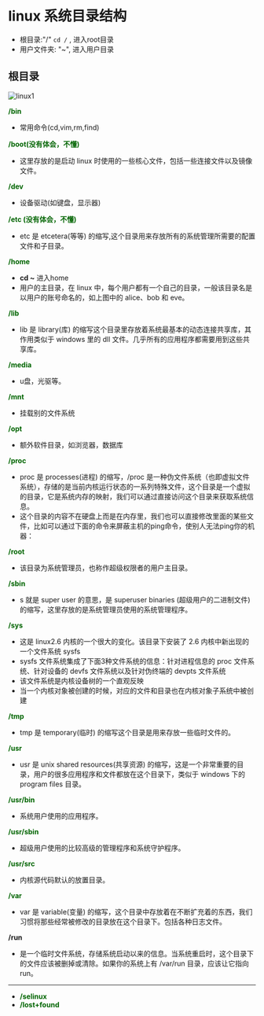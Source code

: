 # linux 系统目录结构

- 根目录:"/" `cd /` , 进入root目录
- 用户文件夹: "~", 进入用户目录

## 根目录

![linux1](Linux目录结构.png)

**<font color = "darkgreen">/bin</font>**

- 常用命令(cd,vim,rm,find)

**<font color = "darkgreen">/boot(没有体会，不懂)</font>**

- 这里存放的是启动 linux 时使用的一些核心文件，包括一些连接文件以及镜像文件。

**<font color = "darkgreen">/dev</font>**  

- 设备驱动(如键盘，显示器)

**<font color = "darkgreen">/etc (没有体会，不懂)</font>**  

- etc 是 etcetera(等等) 的缩写,这个目录用来存放所有的系统管理所需要的配置文件和子目录。

**<font color = "darkgreen">/home</font>**

- **cd ~** 进入home
- 用户的主目录，在 linux 中，每个用户都有一个自己的目录，一般该目录名是以用户的账号命名的，如上图中的 alice、bob 和 eve。

**<font color = "darkgreen">/lib</font>**  

- lib 是 library(库) 的缩写这个目录里存放着系统最基本的动态连接共享库，其作用类似于 windows 里的 dll 文件。几乎所有的应用程序都需要用到这些共享库。

**<font color = "darkgreen">/media</font>**

- u盘，光驱等。

**<font color = "darkgreen">/mnt</font>**  

-  挂载别的文件系统

**<font color = "darkgreen">/opt</font>**  

- 额外软件目录，如浏览器，数据库

**<font color = "darkgreen">/proc</font>**  

- proc 是 processes(进程) 的缩写，/proc 是一种伪文件系统（也即虚拟文件系统），存储的是当前内核运行状态的一系列特殊文件，这个目录是一个虚拟的目录，它是系统内存的映射，我们可以通过直接访问这个目录来获取系统信息。  
- 这个目录的内容不在硬盘上而是在内存里，我们也可以直接修改里面的某些文件，比如可以通过下面的命令来屏蔽主机的ping命令，使别人无法ping你的机器：

**<font color = "darkgreen">/root</font>**  

- 该目录为系统管理员，也称作超级权限者的用户主目录。

**<font color = "darkgreen">/sbin</font>**  

- s 就是 super user 的意思，是 superuser binaries (超级用户的二进制文件) 的缩写，这里存放的是系统管理员使用的系统管理程序。

**<font color = "darkgreen">/sys</font>**

- 这是 linux2.6 内核的一个很大的变化。该目录下安装了 2.6 内核中新出现的一个文件系统 sysfs
- sysfs 文件系统集成了下面3种文件系统的信息：针对进程信息的 proc 文件系统、针对设备的 devfs 文件系统以及针对伪终端的 devpts 文件系统
- 该文件系统是内核设备树的一个直观反映
- 当一个内核对象被创建的时候，对应的文件和目录也在内核对象子系统中被创建

**<font color = "darkgreen">/tmp</font>**  

- tmp 是 temporary(临时) 的缩写这个目录是用来存放一些临时文件的。

**<font color = "darkgreen">/usr</font>**  

- usr 是 unix shared resources(共享资源) 的缩写，这是一个非常重要的目录，用户的很多应用程序和文件都放在这个目录下，类似于 windows 下的 program files 目录。

**<font color = "darkgreen">/usr/bin</font>**  

- 系统用户使用的应用程序。

**<font color = "darkgreen">/usr/sbin</font>**  

- 超级用户使用的比较高级的管理程序和系统守护程序。

**<font color = "darkgreen">/usr/src</font>**  

- 内核源代码默认的放置目录。

**<font color = "darkgreen">/var</font>**  

- var 是 variable(变量) 的缩写，这个目录中存放着在不断扩充着的东西，我们习惯将那些经常被修改的目录放在这个目录下。包括各种日志文件。

**/run**

- 是一个临时文件系统，存储系统启动以来的信息。当系统重启时，这个目录下的文件应该被删掉或清除。如果你的系统上有 /var/run 目录，应该让它指向 run。

***

- **<font color = "darkgreen">/selinux</font>**  
- **<font color = "darkgreen">/lost+found</font>**  